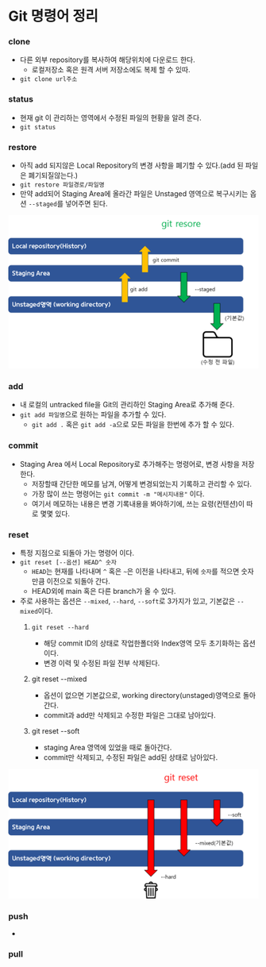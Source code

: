 #  Git 명령어 정리  
### clone 
- 다른 외부 repository를 복사하여 해당위치에 다운로드 한다. 
   - 로컬저장소 혹은 원격 서버 저장소에도 복제 할 수 있따.  
- `git clone url주소`
### status 
- 현재 git 이 관리하는 영역에서 수정된 파일의 현황을 알려 준다. 
- `git status`   
### restore 
 - 아직 add 되지않은 Local Repository의 변경 사항을 폐기할 수 있다.(add 된 파일은 폐기되질않는다.) 
 - `git restore 파일경로/파일명`
 - 만약 add되어 Staging Area에 올라간 파일은 Unstaged 영역으로 복구시키는 옵션  `--staged`를 넣어주면 된다.

<img src ="./images/restore_option.png">

### add
- 내 로컬의 untracked file을 Git의 관리하인 Staging Area로 추가해 준다.
- `git add 파일명`으로 원하는 파일을 추가할 수 있다.
   - `git add .` 혹은 `git add -a`으로 모든 파일을 한번에 추가 할 수 있다. 

### commit 
- Staging Area 에서 Local Repository로 추가해주는 명령어로, 변경 사항을 저장한다.
   - 저장할때 간단한 메모를 남겨, 어떻게 변경되었는지 기록하고 관리할 수 있다.
   - 가장 많이 쓰는 명령어는 `git commit -m "메시지내용"` 이다. 
   - 여기서 메모하는 내용은 변경 기록내용을 봐야하기에, 쓰는 요령(컨텐션)이 따로 몇몇 있다. 

### reset 
- 특정 지점으로 되돌아 가는 명령어 이다.
- `git reset [--옵션] HEAD^ 숫자`
   - `HEAD`는 현재를 나타내며 `^` 혹은 `~`은 이전을 나타내고, 뒤에 `숫자`를 적으면 숫자만큼 이전으로 되돌아 간다. 
   -  HEAD외에 main 혹은 다른 branch가 올 수 있다.
- 주로 사용하는 옵션은 `--mixed`, `--hard`, `--soft`로 3가지가 있고, 기본값은 `--mixed`이다.
   1. `git reset --hard`
      - 해당 commit ID의 상태로 작업한폴더와 Index영역 모두 초기화하는 옵션이다. 
      - 변경 이력 및 수정된 파일 전부 삭제된다.
     
   2. git reset --mixed
      - 옵션이 없으면 기본값으로, working directory(unstaged)영역으로 돌아간다. 
      - commit과 add만 삭제되고 수정한 파일은 그대로 남아있다.
   3. git reset --soft
      - staging Area 영역에 있었을 때로 돌아간다.
      - commit만 삭제되고, 수정된 파일은 add된 상태로 남아있다. 
      
<img src ="./images/reset_option.png">

### push 
 -

### pull
